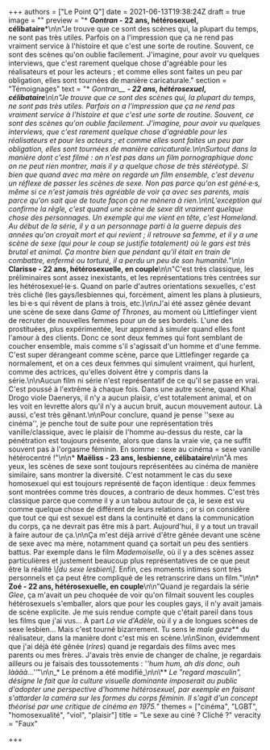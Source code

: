 +++
authors = ["Le Point Q"]
date = 2021-06-13T19:38:24Z
draft = true
image = ""
preview = "* **_Gontran_ - 22 ans, hétérosexuel, célibataire***\n\n\"Je trouve que ce sont des scènes qui, la plupart du temps, ne sont pas très utiles. Parfois on a l'impression que ça ne rend pas vraiment service à l'histoire et que c'est une sorte de routine. Souvent, ce sont des scènes qu'on oublie facilement. J'imagine, pour avoir vu quelques interviews, que c'est rarement quelque chose d'agréable pour les réalisateurs et pour les acteurs ; et comme elles sont faites un peu par obligation, elles sont tournées de manière caricaturale."
section = "Témoignages"
text = "* *_Gontran___ **- 22 ans, hétérosexuel, célibataire**\n\n\"Je trouve que ce sont des scènes qui, la plupart du temps, ne sont pas très utiles. Parfois on a l'impression que ça ne rend pas vraiment service à l'histoire et que c'est une sorte de routine. Souvent, ce sont des scènes qu'on oublie facilement. J'imagine, pour avoir vu quelques interviews, que c'est rarement quelque chose d'agréable pour les réalisateurs et pour les acteurs ; et comme elles sont faites un peu par obligation, elles sont tournées de manière caricaturale.\n\nSurtout dans la manière dont c'est filmé : on n'est pas dans un film pornographique donc on ne peut rien montrer, mais il y a quelque chose de très stéréotypé. Si bien que quand avec ma mère on regarde un film ensemble, c'est devenu un réflexe de passer les scènes de sexe. Non pas parce qu'on est géné·e·s, même si ce n'est jamais très agréable de voir ça avec ses parents, mais parce qu'on sait que de toute façon ça ne mènera à rien.\n\nL'exception qui confirme la règle, c'est quand une scène de sexe dit vraiment quelque chose des personnages. Un exemple qui me vient en tête, c'est _Homeland._ Au début de la série, il y a un personnage parti à la guerre depuis des années qu'on croyait mort et qui revient ; il retrouve sa femme, et il y a une scène de sexe (qui pour le coup se justifie totalement) où le gars est très brutal et animal. Ça montre bien que pendant qu'il était en train de combattre, enfermé ou torturé, il a perdu un peu de son humanité.\"\n\n* **Clarisse - 22 ans, hétérosexuelle, en couple**\n\n\"C'est très classique, les préliminaires sont assez inexistants, et les représentations très centrées sur les hétérosexuel·le·s. Quand on parle d'autres orientations sexuelles, c'est très cliché (les gays/lesbiennes qui, forcément, aiment les plans à plusieurs, les bi·e·s qui rêvent de plans à trois, etc.)\n\nJ'ai été assez gênée devant une scène de sexe dans _Game of Thrones_, au moment où Littlefinger vient de recruter de nouvelles femmes pour un de ses bordels. L'une des prostituées, plus expérimentée, leur apprend à simuler quand elles font l'amour à des clients. Donc ce sont deux femmes qui font semblant de coucher ensemble, mais comme s'il s'agissait d'un homme et d'une femme. C'est super dérangeant comme scène, parce que Littlefinger regarde ça normalement, et on a ces deux femmes qui simulent vraiment, qui hurlent, comme des actrices, qu'elles doivent être y compris dans la série.\n\nAucun film ni série n'est représentatif de ce qu'il se passe en vrai. C'est poussé à l'extrême à chaque fois. Dans une autre scène, quand Khal Drogo viole Daenerys, il n'y a aucun plaisir, c'est totalement animal, et on les voit en levrette alors qu'il n'y a aucun bruit, aucun mouvement autour. Là aussi, c'est très gênant.\n\nPour conclure, quand je pense ''sexe au cinéma'', je penche tout de suite pour une représentation très vanille/classique, avec le plaisir de l'homme au-dessus du reste, car la pénétration est toujours présente, alors que dans la vraie vie, ça ne suffit souvent pas à l'orgasme féminin. En somme : sexe au cinéma = sexe vanille hétérocentré !\"\n\n* **Maëliss - 23 ans, lesbienne, célibataire**\n\n\"À mes yeux, les scènes de sexe sont toujours représentées au cinéma de manière similaire, sans montrer la diversité. C'est notamment le cas du sexe homosexuel qui est toujours représenté de façon identique : deux femmes sont montrées comme très douces, a contrario de deux hommes. C'est très classique parce que comme il y a un tabou autour de ça, le sexe est vu comme quelque chose de différent de leurs relations ; or si on considère que tout ce qui est sexuel est dans la continuité et dans la communication du corps, ça ne devrait pas être mis à part. Aujourd'hui, il y a tout un travail à faire autour de ça.\n\nÇa m'est déjà arrivé d'être gênée devant une scène de sexe avec ma mère, notamment quand ça sortait un peu des sentiers battus. Par exemple dans le film _Mademoiselle_, où il y a des scènes assez particulières et justement beaucoup plus représentatives de ce que peut être la réalité _\\[du sexe lesbien\\]_. Enfin, ces moments intimes sont très personnels et ça peut être compliqué de les retranscrire dans un film.\"\n\n* **Zoé - 22 ans, hétérosexuelle, en couple**\n\n\"Quand je regardais la série _Glee_, ça m'avait un peu choquée de voir qu'on filmait souvent les couples hétérosexuels s'emballer, alors que pour les couples gays, il n'y avait jamais de scène explicite. Je me suis rendue compte que c'était pareil dans tous les films que j'ai vus... À part _La vie d'Adèle_, où il y a de longues scènes de sexe lesbien... Mais c'est tourné bizarrement. Tu sens le _male gaze_** du réalisateur, dans la manière dont c'est mis en scène.\n\nSinon, évidemment que j'ai déjà été gênée (_rires_) quand je regardais des films avec mes parents ou mes frères. J'avais très envie de changer de chaîne, je regardais ailleurs ou je faisais des toussotements : '_'hum hum, ah dis donc, ouh làààà...''_\"\n\n_* Le prénom a été modifié_\n\n\\** _Le \"regard masculin\", désigne le fait que la culture visuelle dominante imposerait au public d'adopter une perspective d'homme hétérosexuel, par exemple en faisant s'attarder la caméra sur les formes du corps féminin. Il s'agit d'un concept théorisé par une critique de cinéma en 1975._"
themes = ["cinéma", "LGBT", "homosexualité", "viol", "plaisir"]
title = "Le sexe au ciné ? Cliché ?"
veracity = "Faux"

+++
